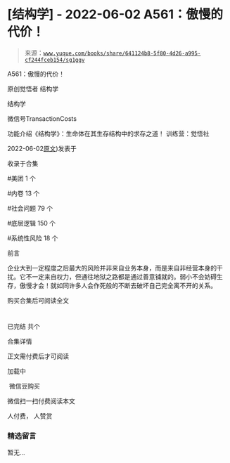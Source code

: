 # [结构学] - 2022-06-02 A561：傲慢的代价！

> 来源：[`www.yuque.com/books/share/641124b8-5f80-4d26-a995-cf244fceb154/sg1ggv`](https://www.yuque.com/books/share/641124b8-5f80-4d26-a995-cf244fceb154/sg1ggv)



A561：傲慢的代价！ 

原创觉悟者 结构学 

结构学 

微信号TransactionCosts 

功能介绍《结构学》：生命体在其生存结构中的求存之道！ 训练营：觉悟社 

2022-06-02[原文](https://mp.weixin.qq.com/s?__biz=MzIzMDYwOTM0Mg==&mid=2247487268&idx=1&sn=a9f047b93d3553e01b2e9a29d253797e&chksm=e8b197f5dfc61ee33725bc2c825855082a38658bcb0f42cc74076fd246d106869418ed1a8c24#rd))发表于 

收录于合集 

#美团 1 个 

#内卷 13 个 

#社会问题 79 个 

#底层逻辑 150 个 

#系统性风险 18 个 

前言 

企业大到一定程度之后最大的风险并非来自业务本身，而是来自非经营本身的干扰。它不一定来自权力，但通往地狱之路都是通过善意铺就的。弱小不会妨碍生存，傲慢才会！就如同许多人会作死般的不断去破坏自己完全离不开的关系。 

购买合集后可阅读全文 

# 

已完结 共个 

合集详情 

正文需付费后才可阅读 

加载中 

 微信豆购买 

微信扫一扫付费阅读本文 

人付费， 人赞赏 

### 精选留言 

暂无...